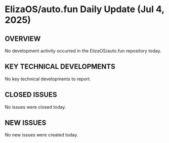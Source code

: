 # ElizaOS/auto.fun Daily Update (Jul 4, 2025)

## OVERVIEW
No development activity occurred in the ElizaOS/auto.fun repository today.

## KEY TECHNICAL DEVELOPMENTS

No key technical developments to report.

## CLOSED ISSUES

No issues were closed today.

## NEW ISSUES

No new issues were created today.